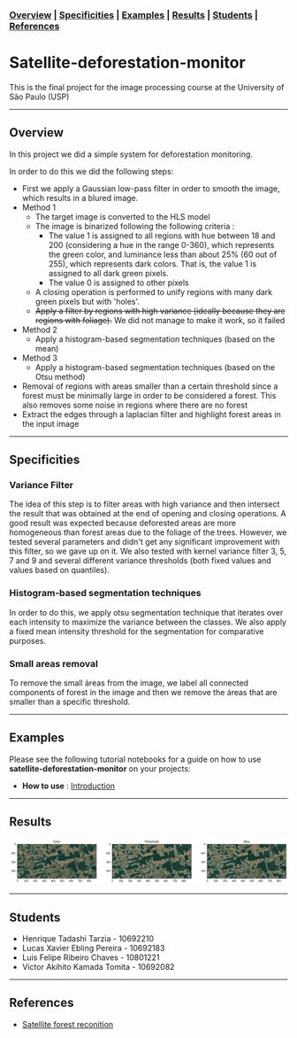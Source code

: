 ### [Overview](#overview)  | [Specificities](#specificities) | [Examples](#examples) | [Results](#results) | [Students](#students) | [References](#references) 

# Satellite-deforestation-monitor

This is the final project for the image processing course at the University of São Paulo (USP)


---
## Overview
In this project we did a simple system for deforestation monitoring.

In order to do this we did the following steps:
 - First we apply a Gaussian low-pass filter in order to smooth the image, which results in a blured image.
 - Method 1
   - The target image is converted to the HLS model
   - The image is binarized following the following criteria :
     - The value 1 is assigned to all regions with hue between 18 and 200 (considering a hue in the range 0-360), which represents the green color, and luminance less than about 25% (60 out of 255), which represents dark colors. That is, the value 1 is assigned to all dark green pixels.
     - The value 0 is assigned to other pixels
   - A closing operation is performed to unify regions with many dark green pixels but with 'holes'.
   - ~~Apply a filter by regions with high variance (ideally because they are regions with foliage).~~ We did not manage to make it work, so it failed
 - Method 2
   - Apply a histogram-based segmentation techniques (based on the mean)
 - Method 3
   - Apply a histogram-based segmentation techniques (based on the Otsu method)
 - Removal of regions with areas smaller than a certain threshold since a forest must be minimally large in order to be considered a forest. This also removes some noise in regions where there are no forest
 - Extract the edges through a laplacian filter and highlight forest areas in the input image
---
## Specificities

### **Variance Filter**
The idea of this step is to filter areas with high variance and then intersect the result that was obtained at the end of opening and closing operations. A good result was expected because deforested areas are more homogeneous than forest areas due to the foliage of the trees. However, we tested several parameters and didn't get any significant improvement with this filter, so we gave up on it. We also tested with kernel variance filter 3, 5, 7 and 9 and several different variance thresholds (both fixed values and values based on quantiles).  
  
### **Histogram-based segmentation techniques**
In order to do this, we apply otsu segmentation technique that iterates over each intensity to maximize the variance between the classes. We also apply a fixed mean intensity threshold for the segmentation for comparative purposes.    
  
### Small areas removal

To remove the small áreas from the image, we label all connected components of forest in the image and then we remove the áreas that are smaller than a specific threshold.  


--- 
## Examples
Please see the following tutorial notebooks for a guide on how to use **satellite-deforestation-monitor** on your projects:
 - **How to use** : [Introduction](https://colab.research.google.com/drive/1-D7oavhSN8DiloRoGnqQb2pqohQFTNLZ)

---
## Results
 
![alt text](https://github.com/LuisF3/satellite-deforestation-monitor/blob/main/Imagens%20before-after/examples/download%20(4).png)
  
---
## Students
  - Henrique Tadashi Tarzia - 10692210
  - Lucas Xavier Ebling Pereira - 10692183
  - Luis Felipe Ribeiro Chaves - 10801221 
  - Victor Akihito Kamada Tomita - 10692082
---

## References
 - [Satellite forest reconition](https://clouard.users.greyc.fr/Pantheon/experiments/forestarea-extraction/index-en.html)
